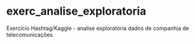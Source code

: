 # exerc_analise_exploratoria
Exercício Hashtag/Kaggle - analise exploratória dados de companhia de telecomunicações
